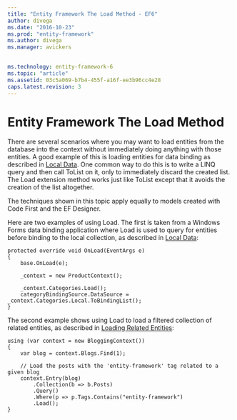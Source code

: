 ```yaml
---
title: "Entity Framework The Load Method - EF6"
author: divega
ms.date: "2016-10-23"
ms.prod: "entity-framework"
ms.author: divega
ms.manager: avickers
 

ms.technology: entity-framework-6
ms.topic: "article"
ms.assetid: 03c5a069-b7b4-455f-a16f-ee3b96cc4e28
caps.latest.revision: 3
---
```

# Entity Framework The Load Method
There are several scenarios where you may want to load entities from the database into the context without immediately doing anything with those entities. A good example of this is loading entities for data binding as described in [Local Data](../ef6/entity-framework-local-data.md). One common way to do this is to write a LINQ query and then call ToList on it, only to immediately discard the created list. The Load extension method works just like ToList except that it avoids the creation of the list altogether.  
  
The techniques shown in this topic apply equally to models created with Code First and the EF Designer.  
  
Here are two examples of using Load. The first is taken from a Windows Forms data binding application where Load is used to query for entities before binding to the local collection, as described in [Local Data](../ef6/entity-framework-local-data.md):  
  
```  
protected override void OnLoad(EventArgs e) 
{ 
    base.OnLoad(e); 
     
    _context = new ProductContext(); 
 
    _context.Categories.Load(); 
    categoryBindingSource.DataSource = _context.Categories.Local.ToBindingList(); 
}
```  
  
The second example shows using Load to load a filtered collection of related entities, as described in [Loading Related Entities](../ef6/entity-framework-loading-related-entities.md):  
  
```  
using (var context = new BloggingContext()) 
{ 
    var blog = context.Blogs.Find(1); 
 
    // Load the posts with the 'entity-framework' tag related to a given blog 
    context.Entry(blog) 
        .Collection(b => b.Posts) 
        .Query() 
        .Where(p => p.Tags.Contains("entity-framework") 
        .Load(); 
}
```  
  